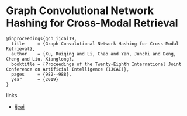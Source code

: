 # Graph Convolutional Network Hashing for Cross-Modal Retrieval

```
@inproceedings{gch_ijcai19,
  title     = {Graph Convolutional Network Hashing for Cross-Modal Retrieval},
  author    = {Xu, Ruiqing and Li, Chao and Yan, Junchi and Deng, Cheng and Liu, Xianglong},
  booktitle = {Proceedings of the Twenty-Eighth International Joint Conference on Artificial Intelligence (IJCAI)},
  pages     = {982--988},
  year      = {2019}
}
```

links
- [ijcai](https://www.ijcai.org/proceedings/2019/138)
